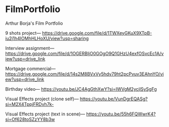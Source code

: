 # FilmPortfolio
Arthur Borja's Film Portfolio

9 shots project— https://drive.google.com/file/d/1TWXeyGKuX9XTpB-iu2j1h4IOMhHLHoXU/view?usp=sharing

Interview assignment— https://drive.google.com/file/d/1OGERBljO0GOgO9Q1GHzU4exfOSvcEc1A/view?usp=drive_link

Mortgage commercial— https://drive.google.com/file/d/14s2M8BVxVy5hdv79ht2pcPvuv3EAhnYO/view?usp=drive_link

Birthday video—  https://youtu.be/JC4AgGthXwY?si=IWVgM2ycjlSySgFg

Visual Effects project (clone self)— https://youtu.be/VunDgrEQASg?si=M2X4TppjFRDvh7k-

Visual Effects project (text in scene)— https://youtu.be/55h6FQWwrK4?si=Of628toSZzYY8b3w
